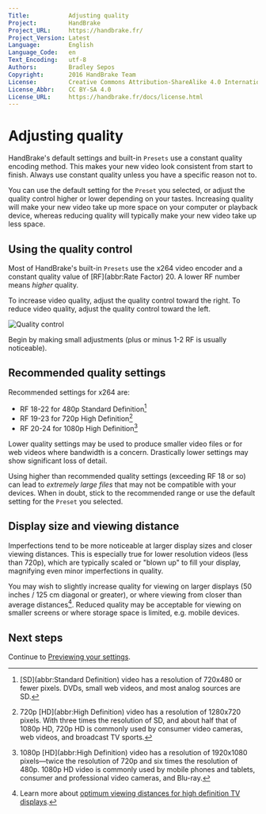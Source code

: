```yaml
---
Title:           Adjusting quality
Project:         HandBrake
Project_URL:     https://handbrake.fr/
Project_Version: Latest
Language:        English
Language_Code:   en
Text_Encoding:   utf-8
Authors:         Bradley Sepos
Copyright:       2016 HandBrake Team
License:         Creative Commons Attribution-ShareAlike 4.0 International
License_Abbr:    CC BY-SA 4.0
License_URL:     https://handbrake.fr/docs/license.html
---
```


Adjusting quality
=================

HandBrake's default settings and built-in `Presets` use a constant quality encoding method. This makes your new video look consistent from start to finish. Always use constant quality unless you have a specific reason not to.

You can use the default setting for the `Preset` you selected, or adjust the quality control higher or lower depending on your tastes. Increasing quality will make your new video take up more space on your computer or playback device, whereas reducing quality will typically make your new video take up less space.

## Using the quality control

Most of HandBrake's built-in `Presets` use the x264 video encoder and a constant quality value of [RF](abbr:Rate Factor) 20. A lower RF number means *higher* quality.

To increase video quality, adjust the quality control toward the right. To reduce video quality, adjust the quality control toward the left.

![Quality control](../images/quality-control.png)

Begin by making small adjustments (plus or minus 1-2 RF is usually noticeable).

## Recommended quality settings

Recommended settings for x264 are:

- RF 18-22 for 480p Standard Definition[^480p]
- RF 19-23 for 720p High Definition[^720p]
- RF 20-24 for 1080p High Definition[^1080p]

Lower quality settings may be used to produce smaller video files or for web videos where bandwidth is a concern. Drastically lower settings may show significant loss of detail.

Using higher than recommended quality settings (exceeding RF 18 or so) can lead to *extremely large files* that may not be compatible with your devices. When in doubt, stick to the recommended range or use the default setting for the `Preset` you selected.

## Display size and viewing distance

Imperfections tend to be more noticeable at larger display sizes and closer viewing distances. This is especially true for lower resolution videos (less than 720p), which are typically scaled or "blown up" to fill your display, magnifying even minor imperfections in quality.

You may wish to slightly increase quality for viewing on larger displays (50 inches / 125 cm diagonal or greater), or where viewing from closer than average distances[^viewing-distance]. Reduced quality may be acceptable for viewing on smaller screens or where storage space is limited, e.g. mobile devices.

## Next steps

Continue to [Previewing your settings](preview-settings.html).

[^480p]: [SD](abbr:Standard Definition) video has a resolution of 720x480 or fewer pixels. DVDs, small web videos, and most analog sources are SD.

[^720p]: 720p [HD](abbr:High Definition) video has a resolution of 1280x720 pixels. With three times the resolution of SD, and about half that of 1080p HD, 720p HD is commonly used by consumer video cameras, web videos, and broadcast TV sports.

[^1080p]: 1080p [HD](abbr:High Definition) video has a resolution of 1920x1080 pixels—twice the resolution of 720p and six times the resolution of 480p. 1080p HD video is commonly used by mobile phones and tablets, consumer and professional video cameras, and Blu-ray.

[^viewing-distance]: Learn more about [optimum viewing distances for high definition TV displays](https://en.wikipedia.org/wiki/Optimum_HDTV_viewing_distance).